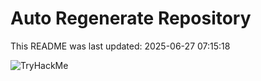 # Auto Regenerate Repository

This README was last updated: 2025-06-27 07:15:18

 ![TryHackMe](https://tryhackme.com/badge/533634)